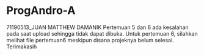 # ProgAndro-A
71190513_JUAN MATTHEW DAMANIK
Pertemuan 5 dan 6 ada kesalahan pada saat upload sehingga tidak dapat dibuka. Untuk pertemuan 6, silahkan melihat file pertemuan6 meskipun disana projeknya belum selesai. 
Terimakasih
